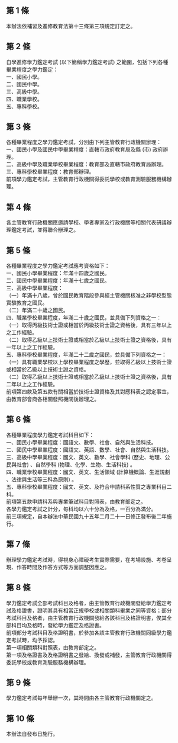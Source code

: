 第 1 條
-------
本辦法依補習及進修教育法第十三條第三項規定訂定之。

第 2 條
-------
自學進修學力鑑定考試 (以下簡稱學力鑑定考試) 之範圍，包括下列各種  
畢業程度之學力鑑定：  
一、國民小學。  
二、國民中學。  
三、高級中學。  
四、職業學校。  
五、專科學校。

第 3 條
-------
各種畢業程度之學力鑑定考試，分別由下列主管教育行政機關辦理：  
一、國民小學及國民中學畢業程度：直轄市政府教育局及縣 (市) 政府辦  
    理。  
二、高級中學及職業學校畢業程度：教育部及直轄市政府教育局辦理。  
三、專科學校畢業程度：教育部辦理。  
前項學力鑑定考試，主管教育行政機關得委託學校或教育測驗服務機構辦  
理。

第 4 條
-------
各主管教育行政機關應邀請學校、學者專家及行政機關等相關代表研議辦  
理鑑定考試，並得聯合辦理之。

第 5 條
-------
各種畢業程度之學力鑑定考試應考資格如下：  
一、國民小學畢業程度：年滿十四歲之國民。  
二、國民中學畢業程度：年滿十七歲之國民。  
三、高級中學畢業程度：  
（一）年滿十八歲，曾於國民教育階段參與經主管機關核准之非學校型態  
      實驗教育之國民。  
（二）年滿二十歲之國民。  
四、職業學校畢業程度，年滿二十歲之國民，並具備下列資格之一：  
（一）取得丙級技術士證或相當於丙級技術士證之資格後，具有三年以上  
      之工作經驗。  
（二）取得乙級以上技術士證或相當於乙級以上技術士證之資格後，具有  
      一年以上之工作經驗。  
五、專科學校畢業程度，年滿二十二歲之國民，並具備下列資格之一：  
（一）具有職業學校以上學校畢業程度之學歷，並取得乙級以上技術士證  
      或相當於乙級以上技術士證之資格。  
（二）取得乙級以上技術士證或相當於乙級以上技術士證之資格後，具有  
      二年以上之工作經驗。  
前項第四款及第五款有關相當於技術士證資格及其對應科表之認定事宜，  
由教育部會商各相關發照機關後辦理之。

第 6 條
-------
各種畢業程度學力鑑定考試科目如下：  
一、國民小學畢業程度：國語文、數學、社會、自然與生活科技。  
二、國民中學畢業程度：國語文、英語、數學、社會、自然與生活科技。  
三、高級中學畢業程度：國文、英文、數學、社會學科 (歷史、地理、公  
    民與社會) 、自然學科 (物理、化學、生物、生活科技) 。  
四、職業學校畢業程度：國文、英文、生活領域 (計算機概論、生涯規劃  
    、法律與生活等三科為原則) 。  
五、專科學校畢業程度：國文、英文、及符合申請科系性質之專業科目二  
    科。  
前項第五款申請科系與專業筆試科目對照表，由教育部定之。  
各學力鑑定考試之計分，每科均以六十分為及格，一百分為滿分。  
前三項規定，自本辦法中華民國九十五年二月二十一日修正發布後二年施  
行。

第 7 條
-------
辦理學力鑑定考試時，得視身心障礙考生實際需要，在考場設施、考卷呈  
現、作答時間及作答方式等方面調整因應之。

第 8 條
-------
學力鑑定考試全部考試科目及格者，由主管教育行政機關發給學力鑑定考  
試及格證書，證明其具有相當正規學校或相關類科畢業之同等資格；部分  
考試科目及格者，由主管教育行政機關發給各該科目及格證明書，俟其全  
部科目均及格時，發給學力鑑定及格證書。  
前項部分考試科目及格證明書，於參加各該主管教育行政機關同級學力鑑  
定考試時，均予採認。  
第一項相關類科對照表，由教育部定之。  
第一項及格證書及及格證明書之發給、換發或補發，主管教育行政機關得  
委託學校或教育測驗服務機構辦理。

第 9 條
-------
學力鑑定考試每年舉辦一次，其時間由各主管教育行政機關定之。

第 10 條
--------
本辦法自發布日施行。

